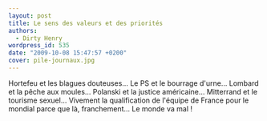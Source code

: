 ```yaml
---
layout: post
title: Le sens des valeurs et des priorités
authors:
  - Dirty Henry
wordpress_id: 535
date: "2009-10-08 15:47:57 +0200"
cover: pile-journaux.jpg
---
```


Hortefeu et les blagues douteuses… Le PS et le bourrage d'urne… Lombard et la
pêche aux moules… Polanski et la justice américaine… Mitterrand et le tourisme
sexuel… Vivement la qualification de l'équipe de France pour le mondial parce
que là, franchement… Le monde va mal !
